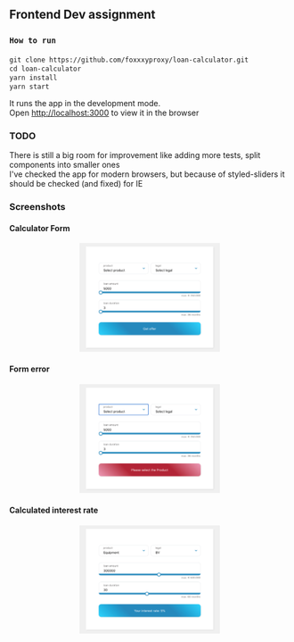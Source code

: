 ## Frontend Dev assignment

### `How to run`

    git clone https://github.com/foxxxyproxy/loan-calculator.git
    cd loan-calculator
    yarn install
    yarn start

It runs the app in the development mode.<br>
Open [http://localhost:3000](http://localhost:3000) to view it in the browser <br>

### TODO
There is still a big room for improvement like adding more tests, split components into smaller ones <br>
I've checked the app for modern browsers, but because of styled-sliders it should be checked (and fixed) for IE <br>

### Screenshots

#### Calculator Form

<p align="center">
  <img src="https://github.com/foxxxyproxy/loan-calculator/blob/main/src/assets/screenshots/1-form.png" width="50%">
</p>

#### Form error

 <p align="center">
  <img src="https://github.com/foxxxyproxy/loan-calculator/blob/main/src/assets/screenshots/2-error.png" width="50%">
</p>

#### Calculated interest rate

 <p align="center">
  <img src="https://github.com/foxxxyproxy/loan-calculator/blob/main/src/assets/screenshots/3-interestRate.png" width="50%">
</p>
